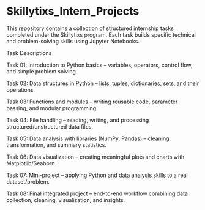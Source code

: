 # Skillytixs_Intern_Projects

This repository contains a collection of structured internship tasks completed under the Skillytixs program. Each task builds specific technical and problem-solving skills using Jupyter Notebooks.

Task Descriptions

Task 01: Introduction to Python basics – variables, operators, control flow, and simple problem solving.

Task 02: Data structures in Python – lists, tuples, dictionaries, sets, and their operations.

Task 03: Functions and modules – writing reusable code, parameter passing, and modular programming.

Task 04: File handling – reading, writing, and processing structured/unstructured data files.

Task 05: Data analysis with libraries (NumPy, Pandas) – cleaning, transformation, and summary statistics.

Task 06: Data visualization – creating meaningful plots and charts with Matplotlib/Seaborn.

Task 07: Mini-project – applying Python and data analysis skills to a real dataset/problem.

Task 08: Final integrated project – end-to-end workflow combining data collection, cleaning, visualization, and insights.
